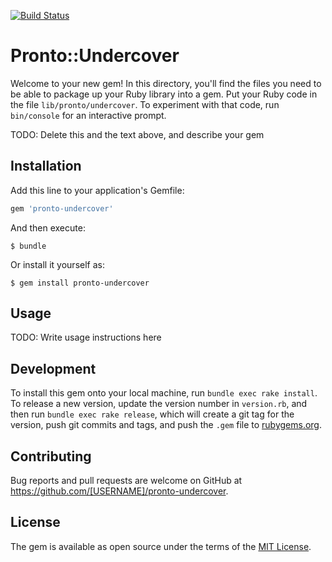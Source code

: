 [![Build Status](https://travis-ci.org/grodowski/pronto-undercover.svg?branch=master)](https://travis-ci.org/grodowski/pronto-undercover)

# Pronto::Undercover

Welcome to your new gem! In this directory, you'll find the files you need to be able to package up your Ruby library into a gem. Put your Ruby code in the file `lib/pronto/undercover`. To experiment with that code, run `bin/console` for an interactive prompt.

TODO: Delete this and the text above, and describe your gem

## Installation

Add this line to your application's Gemfile:

```ruby
gem 'pronto-undercover'
```

And then execute:

    $ bundle

Or install it yourself as:

    $ gem install pronto-undercover

## Usage

TODO: Write usage instructions here

## Development

To install this gem onto your local machine, run `bundle exec rake install`. To release a new version, update the version number in `version.rb`, and then run `bundle exec rake release`, which will create a git tag for the version, push git commits and tags, and push the `.gem` file to [rubygems.org](https://rubygems.org).

## Contributing

Bug reports and pull requests are welcome on GitHub at https://github.com/[USERNAME]/pronto-undercover.

## License

The gem is available as open source under the terms of the [MIT License](https://opensource.org/licenses/MIT).
